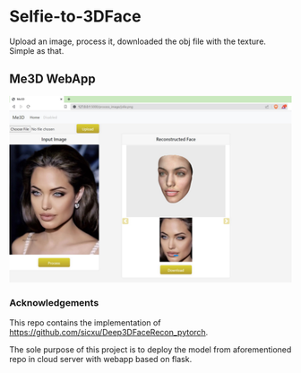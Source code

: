 # Selfie-to-3DFace
Upload an image, process it, downloaded the obj file with the texture. Simple as that.
## Me3D WebApp

![Screenshot](me3d.jpg)

### Acknowledgements

This repo contains the implementation of 
https://github.com/sicxu/Deep3DFaceRecon_pytorch.

The sole purpose of this project is to deploy the model from aforementioned repo in cloud server with webapp based on flask.
